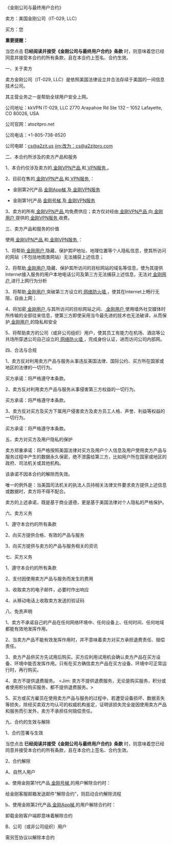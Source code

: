 《金刚公司与最终用户合约》

卖方：美国金刚公司（IT-029, LLC）

买方：您

<strong> 重要提醒：</strong >

当您点击<strong> 巳经阅读并接受《金刚公司与最终用户合约》条款 </strong>时，则意味着您已经同意并接受本合约的所有条款，且在本合约上签名、合约生效。


一、关于卖方

卖方金刚公司（IT-029, LLC）是依照美国法律设立并合法存续于美国的一间信息技术公司。

其主营业务之一是帮助全球用户安全上网。

公司地址：kkVPN IT-029, LLC
2770 Arapahoe Rd Ste 132 – 1052
Lafayette, CO 80026, USA

公司官网：atozitpro.net

公司电话：+1-805-738-8520

公司电邮：cs@a2zit.us
<jim:改为：cs@a2zitpro.com>


二、本合约所涉及的卖方产品和服务

1、本合约仅涉及卖方的[ 金刚VPN产品 ](https://github.com/a2zitpro/web/blob/master/LadderFree/kkDictionary/KKLadder.md)和[ VPN服务 ](https://github.com/a2zitpro/web/blob/master/LadderFree/kkDictionary/KKServices.md)。

2、目前在售的[ 金刚VPN产品 ](https://github.com/a2zitpro/web/blob/master/LadderFree/kkDictionary/KKLadder.md)和[ VPN服务 ](https://github.com/a2zitpro/web/blob/master/LadderFree/kkDictionary/KKServices.md)：

- 金刚第2代产品 [ 金刚App梯 ](https://github.com/a2zitpro/web/blob/master/LadderFree/kkDictionary/KKLadderAPP.md)及[ 金刚VPN服务 ](https://github.com/a2zitpro/web/blob/master/LadderFree/kkDictionary/KKServices.md)

- 金刚第1代产品 [ 金刚号梯 ](https://github.com/a2zitpro/web/blob/master/LadderFree/kkDictionary/KKLadderKKID.md)及[ 金刚VPN服务 ](https://github.com/a2zitpro/web/blob/master/LadderFree/kkDictionary/KKServices.md)

3、卖方的所有[ 金刚VPN产品 ](https://github.com/a2zitpro/web/blob/master/LadderFree/kkDictionary/KKLadder.md)均免费供应；卖方仅对经由[ 金刚VPN产品 ](https://github.com/a2zitpro/web/blob/master/LadderFree/kkDictionary/KKLadder.md)向[ 金刚用户 ](https://github.com/a2zitpro/web/blob/master/LadderFree/kkDictionary/KKUser.md)提供的[ 金刚VPN服务 ](https://github.com/a2zitpro/web/blob/master/LadderFree/kkDictionary/KKServices.md)收费。


三、卖方产品和服务的价值

使用[ 金刚VPN产品 ](https://github.com/a2zitpro/web/blob/master/LadderFree/kkDictionary/KKLadder.md)和[ 金刚VPN服务 ](https://github.com/a2zitpro/web/blob/master/LadderFree/kkDictionary/KKServices.md)：

1、将帮助[ 金刚用户 ](https://github.com/a2zitpro/web/blob/master/LadderFree/kkDictionary/KKUser.md)隐藏、保护其IP地址、地理位置等个人隐私信息，使其所访问的网站（不包括地图类网站）无法捕获上述信息；

2、将帮助[ 金刚用户 ](https://github.com/a2zitpro/web/blob/master/LadderFree/kkDictionary/KKUser.md)隐藏、保护其所访问的目标网站的域名等信息，使为其提供Internet接入服务的用户本地电话公司及第三方无法捕获上述信息，无法对[ 金刚用户 ](https://github.com/a2zitpro/web/blob/master/LadderFree/kkDictionary/KKUser.md)进行上网行为分析

3、将帮助[ 金刚用户 ](https://github.com/a2zitpro/web/blob/master/LadderFree/kkDictionary/KKUser.md)突破第三方设立的[ 网络防火墙 ](https://github.com/a2zitpro/web/blob/master/LadderFree/kkDictionary/FireWall.md)，使其在Internet上畅行无阻，自由上网；

4、将加密[ 金刚用户 ](https://github.com/a2zitpro/web/blob/master/LadderFree/kkDictionary/KKUser.md)与其所访问的目标网站之间、[ 金刚用户 ](https://github.com/a2zitpro/web/blob/master/LadderFree/kkDictionary/KKUser.md)使用墙外社交媒体时所传输的全部往来信息，使第三方即使采用当今最先进的技术也无法破译，从而保护[ 金刚用户 ](https://github.com/a2zitpro/web/blob/master/LadderFree/kkDictionary/KKUser.md)的隐私和安全
 
5、将帮助卖方的公司（或非公司组织）用户，使其员工有能力在机场、酒店等公共场所穿透公司自己设立的[ 网络防火墙 ](https://github.com/a2zitpro/web/blob/master/LadderFree/kkDictionary/FireWall.md)，完成身份认证，进而访问公司内部网。


四、合法与合规

1、卖方反对利用卖方产品与服务从事违反美国法律、国际公约、买方所在国家或地区的法律的一切行为。

买方承诺：将严格遵守本条款。

2、卖方反对利用卖方产品与服务从事侵害第三方权益的一切行为。

买方承诺：将严格遵守本条款。

3、卖方反对买方及买方下属用户侵害卖方及卖方员工人格、声誉、利益等权益的一切行为。

买方承诺：将严格遵守本条款。

五、卖方对买方及用户隐私的保护

卖方郑重承诺：将严格按照美国法律对买方及用户个人信息及用户使用卖方产品与服务过程中产生的数据永久保密，绝不泄露给第三方，比如用户所在国家或地区的政府、司法机关或其他机构。

该承诺不因本合约的解除而失效。

唯一的例外是：当美国司法机关的执法人员持相关法律文件要求卖方提供上述信息或数据时，卖方将不得不配合。

卖方的上述承诺，既是基于商业道德，更是基于美国法律对个人隐私的严格保护。


六、卖方义务

1、遵守本合约的所有条款

2、向买方提供合格、有效的产品与服务

3、向买方提供与卖方的产品与服务相关的资讯


七、买方义务

1、遵守本合约的所有条款

2、支付因使用卖方产品与服务而发生的费用

3、收取卖方的电子邮件，必要时作出响应

4、从移动电话上收取卖方发送的验证码


八、免责声明

1、卖方不承诺自己的产品在任何网络环境中、任何设备上、任何时间、任何地域都能有效地发挥作用。

2、当卖方产品不能有效发挥作用时，并不意味着卖方对买方承担退费责任、赔偿责任。

3、卖方产品供买方先试用后购买。买方应利用试用机会确认卖方产品在买方设备、环境中能否发挥作用。只有在买方确信卖方产品在买方设备、环境中可正常运行时，再行购买。

4、卖方不提供退费服务。
<Jim: 卖方不提供退费服务，无论是购买服务，积分或者使用积分购买服务，都不提供退费服务。>

5、买方或买方雇员在使用卖方产品与服务的过程中，若遭受设备损坏、数据丢失等损失，除经买卖双方均认可的权威机构鉴定，证明该损失完全是因使用卖方产品和服务而引发外，卖方不承担任何赔偿责任。


九、合约的生效与解除

1、合约签署与生效

当您点击<Strong> 巳经阅读并接受《金刚公司与最终用户合约》条款 </Strong >时，则意味着您已经同意并接受本合约的所有条款，且在本合约上签名、合约生效。

2、合约解除

A、自然人用户

a、使用金刚第1代产品[ 金刚号梯 ](https://github.com/a2zitpro/web/blob/master/LadderFree/kkDictionary/KKLadderKKID.md)的用户解除合约时：

给金刚客服邮箱发送邮件“解除合约”，则启动合约解除流程

b、使用金刚第2代产品[ 金刚App梯 ](https://github.com/a2zitpro/web/blob/master/LadderFree/kkDictionary/KKLadderAPP.md)的用户解除合约时：

卸载金刚客户端即意味着解除合约

B、公司（或非公司组织）用户

需另签协议以解除本合约
